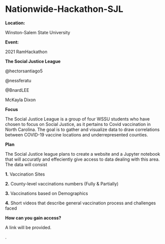 # Nationwide-Hackathon-SJL

**Location:**

Winston-Salem State University

**Event:**

2021 RamHackathon

**The Social Justice League**

@hectorsantiago5

@nessferatu

@BnardLEE

McKayla Dixon

**Focus**

The Social Justice League is a group of four WSSU students who have chosen
to focus on Social Justice, as it pertains to Covid vaccination in North Carolina. The goal is to 
gather and visualize data to draw correlations between COVID-19 vaccine locations and underrepresented counties.

**Plan**

The Social Justice league plans to create a website and a Jupyter notebook that will accuratly and effeciently give access to data
dealing with this area. The data will consist 

**1.** Vaccination Sites

**2.** County-level vaccinations numbers (Fully & Partially)

**3.** Vaccinations based on Demographics

**4.** Short videos that describe general vaccination process and challenges faced 

**How can you gain access?**

A link will be provided. 









.
